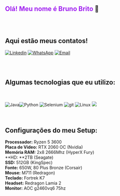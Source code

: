 ## <font color="#A020F0"> <b> Olá! Meu nome é Bruno Brito </b></font> 😬 


  <br>
  <br>

## Aqui estão meus contatos!

[![Linkedin](https://img.shields.io/badge/LinkedIn-0077B5?style=for-the-badge&logo=linkedin&logoColor=white
)](https://www.linkedin.com/in/bruno-brito-9a1427223/)
[![WhatsApp](https://img.shields.io/badge/WhatsApp-25D366?style=for-the-badge&logo=whatsapp&logoColor=white)](https://wa.me/5511969952751)
[![Email](https://img.shields.io/badge/Gmail-D14836?style=for-the-badge&logo=gmail&logoColor=white)](mailto:contatobrunobrito88@gmail.com)

  <br>
  <br>


## Algumas tecnologias que eu utilizo: 
<br>

<div style="display: inline_block"><br/> 
<img alt="Java" src="https://img.icons8.com/color/48/000000/java-coffee-cup-logo--v1.png"/><img alt = "Python" src="https://img.icons8.com/color/43/000000/python--v1.png"/>
<img alt="Selenium" src="https://img.icons8.com/office/40/000000/selenium-test-automation.png"/>
<img alt="git" src="https://img.icons8.com/color/43/000000/git.png"/>   
<img alt = "Linux" src="https://img.icons8.com/color/48/000000/linux--v1.png"/>
<img src="https://img.icons8.com/color/48/000000/windows-10.png"/>
</div>          
<br>
<br>


## Configurações do meu Setup: 
**Processador:** Ryzen 5 3600 <br>
**Placa de Vídeo:** RTX 2060 OC (Nvidia) <br>
**Memória RAM:** 2x8 2666Mhz (HyperX Fury) <br>
**HD: **2TB (Seagate)<br>
**SSD:** 512GB (KingSpec)<br>
**Fonte:** 650W, 80 Plus Bronze (Corsair)<br>
**Mouse:** M711 (Redragon)<br>
**Teclado:** Fortrek K7<br>
**Headset:** Redragon Lamia 2<br>
**Monitor:** AOC g2460vq6 75hz<br>

